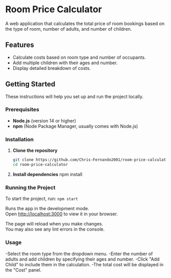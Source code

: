 # Room Price Calculator

A web application that calculates the total price of room bookings based on the type of room, number of adults, and number of children.

## Features

- Calculate costs based on room type and number of occupants.
- Add multiple children with their ages and number.
- Display detailed breakdown of costs.

## Getting Started

These instructions will help you set up and run the project locally.

### Prerequisites

- **Node.js** (version 14 or higher)
- **npm** (Node Package Manager, usually comes with Node.js)

### Installation

1. **Clone the repository**
   ```bash
   git clone https://github.com/Chris-Fernando2001/room-price-calculator.git
   cd room-price-calculator
   
2. **Install dependencies**
   npm install

### Running the Project

To start the project, run:
 `npm start`

Runs the app in the development mode.\
Open [http://localhost:3000](http://localhost:3000) to view it in your browser.

The page will reload when you make changes.\
You may also see any lint errors in the console.

### Usage

-Select the room type from the dropdown menu.
-Enter the number of adults and add children by specifying their ages and number.
-Click "Add Child" to include them in the calculation.
-The total cost will be displayed in the "Cost" panel.
